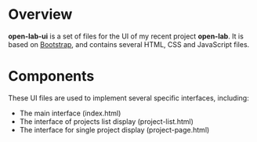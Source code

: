 # Overview

**open-lab-ui** is a set of files for the UI of my recent project **open-lab**.
It is based on [Bootstrap](http://twitter.github.com/bootstrap/), and contains several HTML, CSS and JavaScript files.

# Components

These UI files are used to implement several specific interfaces, including:

- The main interface (index.html)
- The interface of projects list display (project-list.html)
- The interface for single project display (project-page.html)
